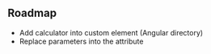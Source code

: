 ## Roadmap

+ Add calculator into custom element (Angular directory)
+ Replace parameters into the attribute 